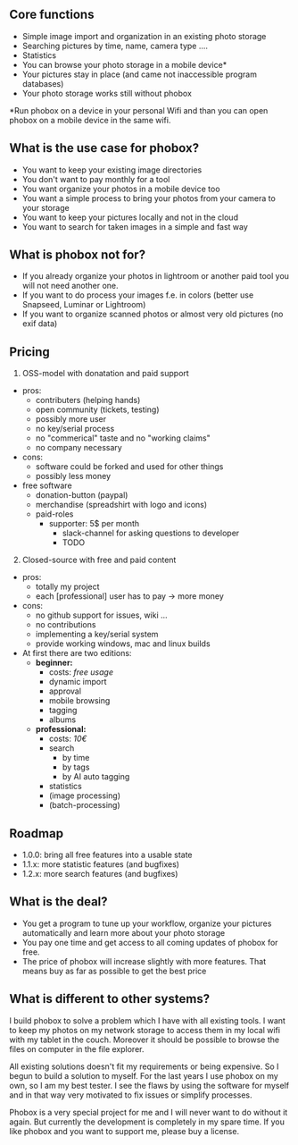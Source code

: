 ## Core functions

* Simple image import and organization in an existing photo storage
* Searching pictures by time, name, camera type ....
* Statistics 
* You can browse your photo storage in a mobile device*
* Your pictures stay in place (and came not inaccessible program databases)
* Your photo storage works still without phobox

 *Run phobox on a device in your personal Wifi and than you can open phobox on a mobile device in the same wifi.

## What is the use case for phobox?
* You want to keep your existing image directories
* You don't want to pay monthly for a tool
* You want organize your photos in a mobile device too
* You want a simple process to bring your photos from your camera to your storage
* You want to keep your pictures locally and not in the cloud
* You want to search for taken images in a simple and fast way

## What is phobox not for?
* If you already organize your photos in lightroom or another paid tool you will not need another one.
* If you want to do process your images f.e. in colors (better use Snapseed, Luminar or Lightroom)
* If you want to organize scanned photos or almost very old pictures (no exif data)

## Pricing
1. OSS-model with donatation and paid support
  * pros:
    * contributers (helping hands)
    * open community (tickets, testing)
    * possibly more user
    * no key/serial process
    * no "commerical" taste and no "working claims"
    * no company necessary
  * cons:
    * software could be forked and used for other things
    * possibly less money
  * free software
    * donation-button (paypal)
    * merchandise (spreadshirt with logo and icons)
    * paid-roles
      * supporter: 5$ per month
        * slack-channel for asking questions to developer
        * TODO
   
2. Closed-source with free and paid content
 * pros:
   * totally my project
   * each [professional] user has to pay -> more money
 * cons:
   * no github support for issues, wiki ...
   * no contributions
   * implementing a key/serial system
   * provide working windows, mac and linux builds
 * At first there are two editions:
   * **beginner:**
     * costs: _free usage_
     * dynamic import
     * approval
     * mobile browsing
     * tagging
     * albums
   * **professional:** 
     * costs: _10€_
     * search
       * by time
       * by tags
       * by AI auto tagging
     * statistics
     * (image processing)
     * (batch-processing)

## Roadmap
* 1.0.0: bring all free features into a usable state
* 1.1.x: more statistic features (and bugfixes)
* 1.2.x: more search features (and bugfixes)

## What is the deal?
* You get a program to tune up your workflow, organize your pictures automatically and learn more about your photo storage
* You pay one time and get access to all coming updates of phobox for free.
* The price of phobox will increase slightly with more features. That means buy as far as possible to get the best price

## What is different to other systems?
I build phobox to solve a problem which I have with all existing tools. I want to keep my photos on my network storage
to access them in my local wifi with my tablet in the couch. Moreover it should be possible to browse the files on computer 
in the file explorer.

All existing solutions doesn't fit my requirements or being expensive. So I begun to build a solution to myself. For the last
years I use phobox on my own, so I am my best tester. I see the flaws by using the software for myself and in that way 
very motivated to fix issues or simplify processes. 

Phobox is a very special project for me and I will never want to do without it again. But currently the development is completely
in my spare time. If you like phobox and you want to support me, please buy a license.
